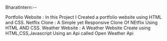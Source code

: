 BharatIntern:--

Portfolio Website : In this Project I Created a portfolio website using HTML and CSS.
Netflix Clone : A Simple yet Responsive Clone Of NEtflix Using HTML AND CSS.
Weather Website : A Weather Website Create using HTML,CSS,Javascript Using an Api called Open Weather Api
